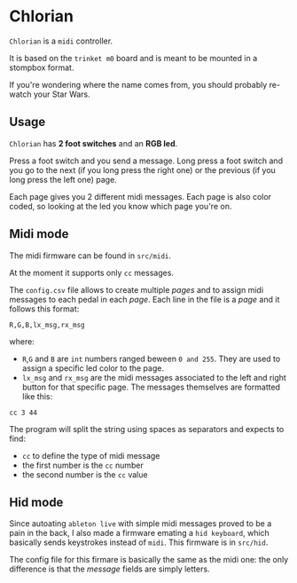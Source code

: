 # Chlorian
`Chlorian` is a `midi` controller.

It is based on the `trinket m0` board and is meant to be mounted in a stompbox format.

If you're wondering where the name comes from, you should probably re-watch your Star Wars.

## Usage
`Chlorian` has **2 foot switches** and an **RGB led**.

Press a foot switch and you send a message. Long press a foot switch and you go to the next (if you long press the right one) or the previous (if you long press the left one) page.

Each page gives you 2 different midi messages. Each page is also color coded, so looking at the led you know which page you're on.

## Midi mode
The midi firmware can be found in `src/midi`.

At the moment it supports only `cc` messages. 

The `config.csv` file allows to create multiple *pages* and to assign midi messages to each pedal in each *page*. Each line in the file is a *page* and it follows this format:
```
R,G,B,lx_msg,rx_msg
```
where: 
* `R`,`G` and `B` are `int` numbers ranged beween `0 and 255`. They are used to assign a specific led color to the page.
* `lx_msg` and `rx_msg` are the midi messages associated to the left and right button for that specific page.
The messages themselves are formatted like this:
```
cc 3 44
``` 
The program will split the string using spaces as separators and expects to find:
* `cc` to define the type of midi message
* the first number is the `cc` number
* the second number is the `cc` value

## Hid mode
Since autoating `ableton live` with simple midi messages proved to be a pain in the back, I also made a firmware emating a `hid keyboard`, which basically sends keystrokes instead of `midi`. This firmware is in `src/hid`.

The config file for this firmare is basically the same as the midi one: the only difference is that the *message* fields are simply letters.